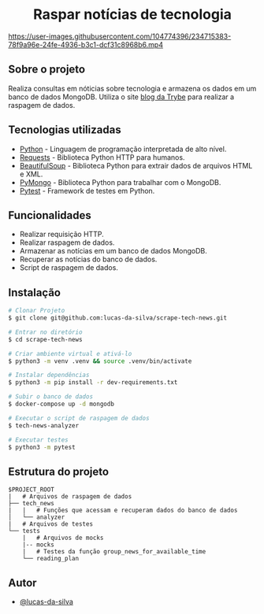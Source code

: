 <h1 align="center">Raspar notícias de tecnologia</h1>

https://user-images.githubusercontent.com/104774396/234715383-78f9a96e-24fe-4936-b3c1-dcf31c8968b6.mp4

## Sobre o projeto

Realiza consultas em nóticias sobre tecnologia e armazena os dados em um banco de dados MongoDB. 
Utiliza o site [blog da Trybe](https://blog.betrybe.com/) para realizar a raspagem de dados.

## Tecnologias utilizadas

-   [Python](https://www.python.org/) - Linguagem de programação interpretada de alto nível.
-   [Requests](https://docs.python-requests.org/en/master/) - Biblioteca Python HTTP para humanos.
-   [BeautifulSoup](https://www.crummy.com/software/BeautifulSoup/bs4/doc/) - Biblioteca Python para extrair dados de arquivos HTML e XML.
-   [PyMongo](https://pymongo.readthedocs.io/en/stable/) - Biblioteca Python para trabalhar com o MongoDB.
-   [Pytest](https://docs.pytest.org/en/7.2.x/) - Framework de testes em Python.

## Funcionalidades

- Realizar requisição HTTP.
- Realizar raspagem de dados.
- Armazenar as notícias em um banco de dados MongoDB.
- Recuperar as notícias do banco de dados.
- Script de raspagem de dados.

## Instalação

```bash
# Clonar Projeto
$ git clone git@github.com:lucas-da-silva/scrape-tech-news.git

# Entrar no diretório
$ cd scrape-tech-news

# Criar ambiente virtual e ativá-lo
$ python3 -m venv .venv && source .venv/bin/activate

# Instalar dependências
$ python3 -m pip install -r dev-requirements.txt

# Subir o banco de dados
$ docker-compose up -d mongodb

# Executar o script de raspagem de dados
$ tech-news-analyzer

# Executar testes
$ python3 -m pytest
```

## Estrutura do projeto

```
$PROJECT_ROOT
|   # Arquivos de raspagem de dados
├── tech_news
|   |   # Funções que acessam e recuperam dados do banco de dados 
│   └── analyzer
|   # Arquivos de testes
└── tests
    |   # Arquivos de mocks
    |-- mocks
    |   # Testes da função group_news_for_available_time
    └── reading_plan

```

## Autor

-   [@lucas-da-silva](https://github.com/lucas-da-silva)
